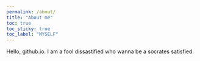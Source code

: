 ```yaml
---
permalink: /about/
title: "About me"
toc: true
toc_sticky: true
toc_label: "MYSELF"
---
```


Hello, github.io.
I am a fool dissastified who wanna be a socrates satisfied.